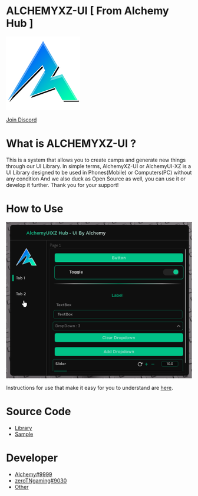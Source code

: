 # ALCHEMYXZ-UI [ From Alchemy Hub ]

![image](./Image/AlchemyLogo.png)

[Join Discord](https://discord.gg/dUdzZskBCC)

# What is ALCHEMYXZ-UI ?

This is a system that allows you to create camps and generate new things through our UI Library. In simple terms, AlchemyXZ-UI or AlchemyUI-XZ is a UI Library designed to be used in Phones(Mobile) or Computers(PC) without any condition And we also duck as Open Source as well, you can use it or develop it further. Thank you for your support!

# How to Use

![image](./Image/SampleUI.png)

Instructions for use that make it easy for you to understand are [here](./Documentation.md).

# Source Code

- [Library](./Library.lua)
- [Sample](./Sample.lua)

# Developer

- [Alchemy#9999](https://github.com/ZoiIntra)
- [zeroTNgaming#9030](https://github.com/ZPSXHUB)
- [Other](https://discord.gg/dUdzZskBCC)
